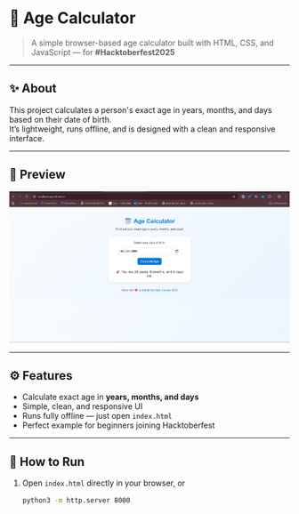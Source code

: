 # 📅 Age Calculator

> A simple browser-based age calculator built with HTML, CSS, and JavaScript — for **#Hacktoberfest2025**

---

## ✨ About
This project calculates a person's exact age in years, months, and days based on their date of birth.  
It’s lightweight, runs offline, and is designed with a clean and responsive interface.

---

## 📸 Preview
![Age Calculator Preview](preview.png)

---

## ⚙️ Features
- Calculate exact age in **years, months, and days**
- Simple, clean, and responsive UI
- Runs fully offline — just open `index.html`
- Perfect example for beginners joining Hacktoberfest

---

## 🚀 How to Run
1. Open `index.html` directly in your browser, or
   ```bash
   python3 -m http.server 8000
